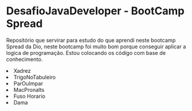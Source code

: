 # DesafioJavaDeveloper - BootCamp Spread

Repositório que servirar para estudo do que aprendi neste bootcamp Spread da Dio, 
neste bootcamp foi muito bom porque conseguir aplicar a logica de programação.
Estou colocando os código com base de conhecimento.

<li>Xadrez</li> 
<li>TrigoNoTabuleiro</li> 
<li>ParOuImpar</li> 
<li>MacPronalts</li> 
<li>Fuso Horario</li> 
<li>Dama</li> 
